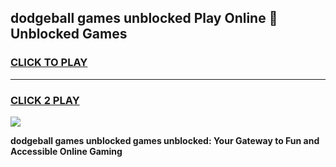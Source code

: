 
## dodgeball games unblocked Play Online 👋 Unblocked Games
<h3>
<a href="https://premium.freeplayer.one?title=dodgeball_games_unblocked&ref=19F">CLICK TO PLAY</a></h3>
<hr>

<h3>
<a href="https://premium.freeplayer.one?title=dodgeball_games_unblocked&ref=19F">CLICK 2 PLAY</a>
  
</h3>

<a href="https://premium.freeplayer.one?title=dodgeball_games_unblocked&ref=19F"><img src="https://clearcache.store/games.png"></a>


**dodgeball games unblocked games unblocked: Your Gateway to Fun and Accessible Online Gaming**
